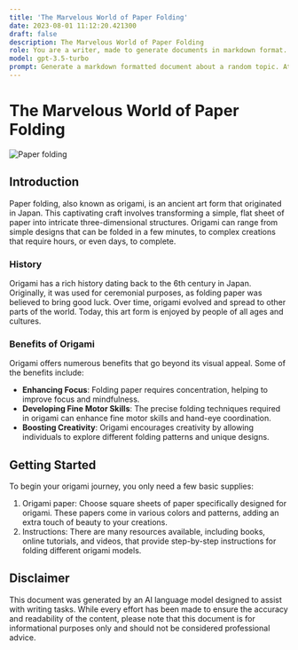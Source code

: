 ```yaml
---
title: 'The Marvelous World of Paper Folding'
date: 2023-08-01 11:12:20.421300
draft: false
description: The Marvelous World of Paper Folding
role: You are a writer, made to generate documents in markdown format. It is very important that all of the documents you generate are in valid markdown format.
model: gpt-3.5-turbo
prompt: Generate a markdown formatted document about a random topic. At the bottom, include a disclaimer explaining that the document was generated by you. The first line of the document should be the title. Make sure that the entire document is in proper markdown format, using a mix of various tags to make the document visually appealing.
---
```


# The Marvelous World of Paper Folding

![Paper folding](https://images.unsplash.com/photo-1598013894832-5a6524835769?ixlib=rb-1.2.1&auto=format&fit=crop&w=1050&q=80)

## Introduction

Paper folding, also known as origami, is an ancient art form that originated in Japan. This captivating craft involves transforming a simple, flat sheet of paper into intricate three-dimensional structures. Origami can range from simple designs that can be folded in a few minutes, to complex creations that require hours, or even days, to complete.

### History

Origami has a rich history dating back to the 6th century in Japan. Originally, it was used for ceremonial purposes, as folding paper was believed to bring good luck. Over time, origami evolved and spread to other parts of the world. Today, this art form is enjoyed by people of all ages and cultures.

### Benefits of Origami

Origami offers numerous benefits that go beyond its visual appeal. Some of the benefits include:

- **Enhancing Focus**: Folding paper requires concentration, helping to improve focus and mindfulness.
- **Developing Fine Motor Skills**: The precise folding techniques required in origami can enhance fine motor skills and hand-eye coordination.
- **Boosting Creativity**: Origami encourages creativity by allowing individuals to explore different folding patterns and unique designs.

## Getting Started

To begin your origami journey, you only need a few basic supplies:

1. Origami paper: Choose square sheets of paper specifically designed for origami. These papers come in various colors and patterns, adding an extra touch of beauty to your creations.
2. Instructions: There are many resources available, including books, online tutorials, and videos, that provide step-by-step instructions for folding different origami models.

## Disclaimer

This document was generated by an AI language model designed to assist with writing tasks. While every effort has been made to ensure the accuracy and readability of the content, please note that this document is for informational purposes only and should not be considered professional advice.